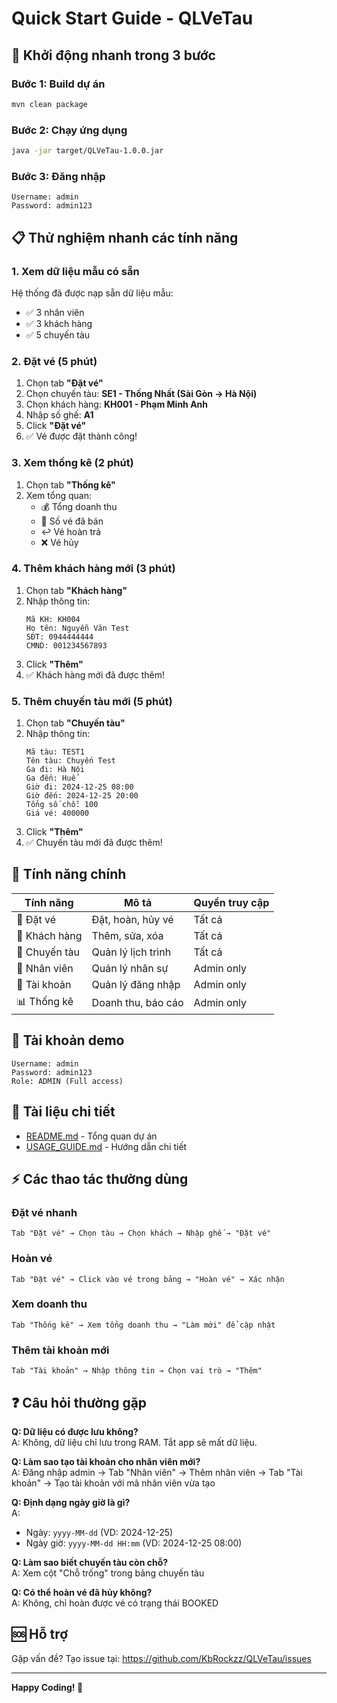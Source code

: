 # Quick Start Guide - QLVeTau

## 🚀 Khởi động nhanh trong 3 bước

### Bước 1: Build dự án
```bash
mvn clean package
```

### Bước 2: Chạy ứng dụng
```bash
java -jar target/QLVeTau-1.0.0.jar
```

### Bước 3: Đăng nhập
```
Username: admin
Password: admin123
```

## 📋 Thử nghiệm nhanh các tính năng

### 1. Xem dữ liệu mẫu có sẵn

Hệ thống đã được nạp sẵn dữ liệu mẫu:
- ✅ 3 nhân viên
- ✅ 3 khách hàng  
- ✅ 5 chuyến tàu

### 2. Đặt vé (5 phút)
1. Chọn tab **"Đặt vé"**
2. Chọn chuyến tàu: **SE1 - Thống Nhất (Sài Gòn → Hà Nội)**
3. Chọn khách hàng: **KH001 - Phạm Minh Anh**
4. Nhập số ghế: **A1**
5. Click **"Đặt vé"**
6. ✅ Vé được đặt thành công!

### 3. Xem thống kê (2 phút)
1. Chọn tab **"Thống kê"**
2. Xem tổng quan:
   - 💰 Tổng doanh thu
   - 🎫 Số vé đã bán
   - ↩️ Vé hoàn trả
   - ❌ Vé hủy

### 4. Thêm khách hàng mới (3 phút)
1. Chọn tab **"Khách hàng"**
2. Nhập thông tin:
   ```
   Mã KH: KH004
   Họ tên: Nguyễn Văn Test
   SĐT: 0944444444
   CMND: 001234567893
   ```
3. Click **"Thêm"**
4. ✅ Khách hàng mới đã được thêm!

### 5. Thêm chuyến tàu mới (5 phút)
1. Chọn tab **"Chuyến tàu"**
2. Nhập thông tin:
   ```
   Mã tàu: TEST1
   Tên tàu: Chuyến Test
   Ga đi: Hà Nội
   Ga đến: Huế
   Giờ đi: 2024-12-25 08:00
   Giờ đến: 2024-12-25 20:00
   Tổng số chỗ: 100
   Giá vé: 400000
   ```
3. Click **"Thêm"**
4. ✅ Chuyến tàu mới đã được thêm!

## 🎯 Tính năng chính

| Tính năng | Mô tả | Quyền truy cập |
|-----------|-------|----------------|
| 🎫 Đặt vé | Đặt, hoàn, hủy vé | Tất cả |
| 👥 Khách hàng | Thêm, sửa, xóa | Tất cả |
| 🚆 Chuyến tàu | Quản lý lịch trình | Tất cả |
| 👤 Nhân viên | Quản lý nhân sự | Admin only |
| 🔐 Tài khoản | Quản lý đăng nhập | Admin only |
| 📊 Thống kê | Doanh thu, báo cáo | Admin only |

## 🔑 Tài khoản demo

```
Username: admin
Password: admin123
Role: ADMIN (Full access)
```

## 📖 Tài liệu chi tiết

- [README.md](README.md) - Tổng quan dự án
- [USAGE_GUIDE.md](USAGE_GUIDE.md) - Hướng dẫn chi tiết

## ⚡ Các thao tác thường dùng

### Đặt vé nhanh
```
Tab "Đặt vé" → Chọn tàu → Chọn khách → Nhập ghế → "Đặt vé"
```

### Hoàn vé
```
Tab "Đặt vé" → Click vào vé trong bảng → "Hoàn vé" → Xác nhận
```

### Xem doanh thu
```
Tab "Thống kê" → Xem tổng doanh thu → "Làm mới" để cập nhật
```

### Thêm tài khoản mới
```
Tab "Tài khoản" → Nhập thông tin → Chọn vai trò → "Thêm"
```

## ❓ Câu hỏi thường gặp

**Q: Dữ liệu có được lưu không?**  
A: Không, dữ liệu chỉ lưu trong RAM. Tắt app sẽ mất dữ liệu.

**Q: Làm sao tạo tài khoản cho nhân viên mới?**  
A: Đăng nhập admin → Tab "Nhân viên" → Thêm nhân viên → Tab "Tài khoản" → Tạo tài khoản với mã nhân viên vừa tạo

**Q: Định dạng ngày giờ là gì?**  
A: 
- Ngày: `yyyy-MM-dd` (VD: 2024-12-25)
- Ngày giờ: `yyyy-MM-dd HH:mm` (VD: 2024-12-25 08:00)

**Q: Làm sao biết chuyến tàu còn chỗ?**  
A: Xem cột "Chỗ trống" trong bảng chuyến tàu

**Q: Có thể hoàn vé đã hủy không?**  
A: Không, chỉ hoàn được vé có trạng thái BOOKED

## 🆘 Hỗ trợ

Gặp vấn đề? Tạo issue tại: https://github.com/KbRockzz/QLVeTau/issues

---
**Happy Coding! 🎉**
